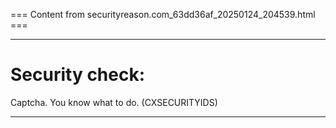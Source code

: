 === Content from securityreason.com_63dd36af_20250124_204539.html ===


---

# Security check:

Captcha. You know what to do. (CXSECURITYIDS)

---


